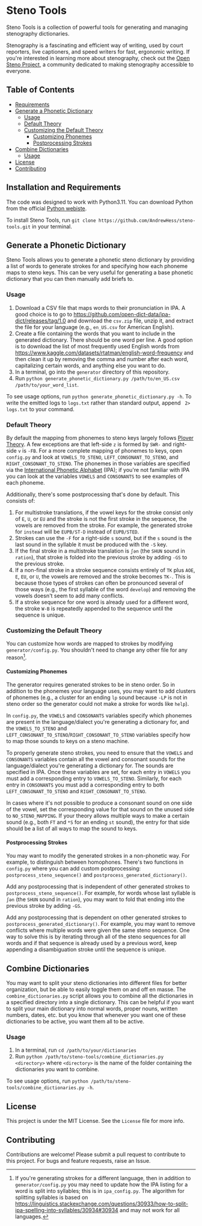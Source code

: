 # Steno Tools

Steno Tools is a collection of powerful tools for generating and managing stenography dictionaries.

Stenography is a fascinating and efficient way of writing, used by court reporters, live captioners, and speed writers for fast, ergonomic writing. If you're interested in learning more about stenography, check out the [Open Steno Project](https://www.openstenoproject.org/), a community dedicated to making stenography accessible to everyone.

## Table of Contents

- [Requirements](#requirements)
- [Generate a Phonetic Dictionary](#generate-a-phonetic-dictionary)
  - [Usage](#usage)
  - [Default Theory](#default-theory)
  - [Customizing the Default Theory](#customizing-the-generated-theory)
    - [Customizing Phonemes](#customizing-phonemes)
    - [Postprocessing Strokes](#postprocessing-strokes)
- [Combine Dictionaries](#combine-dictionaries)
  - [Usage](#usage-1)
- [License](#license)
- [Contributing](#contributing)

## Installation and Requirements

The code was designed to work with Python3.11. You can download Python from the official [Python webiste](https://www.python.org/downloads/).

To install Steno Tools, run `git clone https://github.com/AndrewHess/steno-tools.git` in your terminal.

## Generate a Phonetic Dictionary

Steno Tools allows you to generate a phonetic steno dictionary by providing a list of words to generate strokes for and specifying how each phoneme maps to steno keys. This can be very useful for generating a base phonetic dictionary that you can then manually add briefs to.

### Usage

1. Download a CSV file that maps words to their pronunciation in IPA. A good choice is to go to https://github.com/open-dict-data/ipa-dict/releases/tag/1.0 and download the `csv.zip` file, unzip it, and extract the file for your language (e.g., `en_US.csv` for American English).
2. Create a file containing the words that you want to include in the generated dictionary. There should be one word per line. A good option is to download the list of most frequently used English words from https://www.kaggle.com/datasets/rtatman/english-word-frequency and then clean it up by removing the comma and number after each word, capitalizing certain words, and anything else you want to do.
3. In a terminal, go into the `generator` directory of this repository.
4. Run `python generate_phonetic_dictionary.py /path/to/en_US.csv /path/to/your_word_list`.

To see usage options, run `python generate_phonetic_dictionary.py -h`. To write the emitted logs to `logs.txt` rather than standard output, append ` 2> logs.txt` to your command.

### Default Theory

By default the mapping from phonemes to steno keys largely follows [Plover Theory](https://www.artofchording.com/introduction/theories-and-dictionaries.html#plover-theory). A few exceptions are that left-side `z` is formed by `SWR-` and right-side `v` is `-FB`. For a more complete mapping of phonemes to keys, open `config.py` and look at `VOWELS_TO_STENO`, `LEFT_CONSONANT_TO_STENO`, and `RIGHT_CONSONANT_TO_STENO`. The phonemes in those variables are specified via the [International Phonetic Alphabet](https://en.wikipedia.org/wiki/International_Phonetic_Alphabet) (IPA); if you're not familiar with IPA you can look at the variables `VOWELS` and `CONSONANTS` to see examples of each phoneme.

Additionally, there's some postprocessing that's done by default. This consists of:
1. For multistroke translations, if the vowel keys for the stroke consist only of `E`, `U`, or `EU` and the stroke is not the first stroke in the sequence, the vowels are removed from the stroke. For example, the generated stroke for `instead` will be `EUPB/ST-D` instead of `EUPB/STED`.
2. Strokes can use the `-F` for a right-side `s` sound, but if the `s` sound is the last sound in the syllable it must be produced with the `-S` key.
3. If the final stroke in a multistroke translation is `ʃən` (the `SHUN` sound in `ration`), that stroke is folded into the previous stroke by adding `-GS` to the previous stroke.
4. If a non-final stroke in a stroke sequence consists entirely of `TK` plus `AOE`, `E`, `EU`, or `U`, the vowels are removed and the stroke becomes `TK-`. This is because those types of strokes can often be pronounced several of those ways (e.g., the first syllable of the word `develop`) and removing the vowels doesn't seem to add many conflicts.
5. If a stroke sequence for one word is already used for a different word, the stroke `W-B` is repeatedly appended to the sequence until the sequence is unique.

### Customizing the Default Theory

You can customize how words are mapped to strokes by modifying `generator/config.py`. You shouldn't need to change any other file for any reason[^1].

#### Customizing Phonemes

The generator requires generated strokes to be in steno order. So in addition to the phonemes your language uses, you may want to add clusters of phonemes (e.g., a cluster for an ending `lp` sound because `-LP` is not in steno order so the generator could not make a stroke for words like `help`).

In `config.py`, the `VOWELS` and `CONSONANTS` variables specify which phonemes are present in the language/dialect you're generating a dictionary for, and the `VOWELS_TO_STENO` and `LEFT_CONSONANT_TO_STENO`/`RIGHT_CONSONANT_TO_STENO` variables specify how to map those sounds to keys on a steno machine.

To properly generate steno strokes, you need to ensure that the `VOWELS` and `CONSONANTS` variables contain all the vowel and consonant sounds for the language/dialect you're generating a dictionary for. The sounds are specified in IPA. Once these variables are set, for each entry in `VOWELS` you must add a corresponding entry to `VOWELS_TO_STENO`. Similarly, for each entry in `CONSONANTS` you must add a corresponding entry to both `LEFT_CONSONANT_TO_STENO` and `RIGHT_CONSONANT_TO_STENO`.

In cases where it's not possible to produce a consonant sound on one side of the vowel, set the corresponding value for that sound on the unused side to `NO_STENO_MAPPING`. If your theory allows multiple ways to make a certain sound (e.g., both `FT` and `*S` for an ending `st` sound), the entry for that side should be a list of all ways to map the sound to keys.

#### Postprocessing Strokes

You may want to modify the generated strokes in a non-phonetic way. For example, to distinguish between homophones. There's two functions in `config.py` where you can add custom postprocessing: `postprocess_steno_sequence()` and `postprocess_generated_dictionary()`.

Add any postprocessing that is independent of other generated strokes to `postprocess_steno_sequence()`. For example, for words whose last syllable is `ʃən` (the `SHUN` sound in `ration`), you may want to fold that ending into the previous stroke by adding `-GS`.

Add any postprocessing that is dependent on other generated strokes to `postprocess_generated_dictionary()`.  For example, you may want to remove conflicts where multiple words were given the same steno sequence. One way to solve this is by iterating through all of the steno sequences for all words and if that sequence is already used by a previous word, keep appending a disambiguation stroke until the sequence is unique.

## Combine Dictionaries

You may want to split your steno dictionaries into different files for better organization, but be able to easily toggle them on and off en masse. The `combine_dictionaries.py` script allows you to combine all the dictionaries in a specified directory into a single dictionary. This can be helpful if you want to split your main dictionary into normal words, proper nouns, written numbers, dates, etc. but you know that whenever you want one of these dictionaries to be active, you want them all to be active.

### Usage
1. In a terminal, run `cd /path/to/your/dictionaries`
2. Run `python /path/to/steno-tools/combine_dictionaries.py <directory>` where `<directory>` is the name of the folder containing the dictionaries you want to combine.

To see usage options, run `python /path/to/steno-tools/combine_dictionaries.py -h`.

## License

This project is under the MIT License. See the `License` file for more info.

## Contributing

Contributions are welcome! Please submit a pull request to contribute to this project. For bugs and feature requests, raise an Issue.

[^1]: If you're generating strokes for a different language, then in addition to `generator/config.py` you may need to update how the IPA listing for a word is split into syllables; this is in `ipa_config.py`. The algorithm for splitting syllables is based on https://linguistics.stackexchange.com/questions/30933/how-to-split-ipa-spelling-into-syllables/30934#30934 and may not work for all languages.
